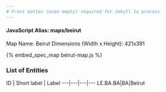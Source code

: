 ```yaml
---
# Front matter (even empty) required for Jekyll to process
---
```


#### JavaScript Alias: maps/beirut

Map Name: Beirut
Dimensions (Width x Height): 421x391



{% embed_spec_map beirut-map.js %}

### List of Entities

ID | Short label | Label
---|---|---|---
LE.BA.BA|BA|Beirut